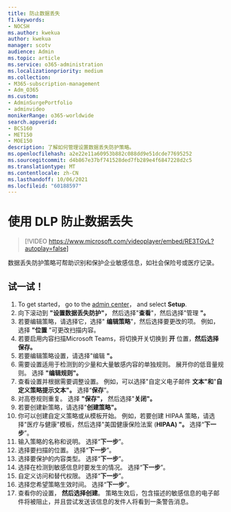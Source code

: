 ```yaml
---
title: 防止数据丢失
f1.keywords:
- NOCSH
ms.author: kwekua
author: kwekua
manager: scotv
audience: Admin
ms.topic: article
ms.service: o365-administration
ms.localizationpriority: medium
ms.collection:
- M365-subscription-management
- Adm_O365
ms.custom:
- AdminSurgePortfolio
- adminvideo
monikerRange: o365-worldwide
search.appverid:
- BCS160
- MET150
- MOE150
description: 了解如何管理设置数据丢失防护策略。
ms.openlocfilehash: a2e22e11a60953b882c088dd9e51dcde77695252
ms.sourcegitcommit: d4b867e37bf741528ded7fb289e4f6847228d2c5
ms.translationtype: MT
ms.contentlocale: zh-CN
ms.lasthandoff: 10/06/2021
ms.locfileid: "60188597"
---
```

# <a name="prevent-data-loss-with-dlp"></a>使用 DLP 防止数据丢失

> [!VIDEO https://www.microsoft.com/videoplayer/embed/RE3TGvL?autoplay=false]

数据丢失防护策略可帮助识别和保护企业敏感信息，如社会保险号或医疗记录。 

## <a name="try-it"></a>试一试！

1. To get started， go to the [admin center](https://admin.microsoft.com)， and select **Setup**.
1. 向下滚动到 **"设置数据丢失防护"，** 然后选择"**查看**"，然后选择"管理 **"。**
1. 若要编辑策略，请选择它，选择" **编辑策略**"，然后选择要更改的项。 例如，选择 **"位置** "可更改扫描内容。
1. 若要启用内容扫描Microsoft Teams，将切换开关切换到 **开** 位置，**然后选择保存。**
1. 若要编辑策略设置，请选择"编辑 **"。**
1. 需要设置适用于检测到的少量和大量敏感内容的单独规则。 展开你的低音量规则。 选择 **"编辑规则"。**
1. 查看设置并根据需要调整设置。 例如，可以选择"自定义电子邮件 **文本"和**"**自定义策略提示文本"。** 选择“**保存**”。
1. 对高卷规则重复。 选择 **"保存"，** 然后选择"**关闭"。**
1. 若要创建新策略，请选择"**创建策略"。**
1. 你可以创建自定义策略或从模板开始。 例如，若要创建 HIPAA 策略，请选择"医疗与健康"模板，然后选择"美国健康保险法案 (**HIPAA) "。** 选择“**下一步**”。
1. 输入策略的名称和说明。 选择“**下一步**”。
1. 选择要扫描的位置。 选择“**下一步**”。
1. 选择要保护的内容类型。 选择“**下一步**”。
1. 选择在检测到敏感信息时要发生的情况。 选择“**下一步**”。
1. 自定义访问和替代权限。 选择“**下一步**”。
1. 选择您希望策略生效时间。 选择“**下一步**”。
1. 查看你的设置， **然后选择创建**。 策略生效后，包含描述的敏感信息的电子邮件将被阻止，并且尝试发送该信息的发件人将看到一条警告消息。